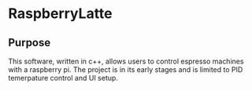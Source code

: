 # RaspberryLatte
## Purpose
This software, written in c++, allows users to control espresso machines with a raspberry pi. The project is in its early stages and is limited to PID temerpature control and UI setup.
